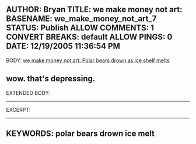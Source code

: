 AUTHOR: Bryan
TITLE: we make money not art:
BASENAME: we_make_money_not_art_7
STATUS: Publish
ALLOW COMMENTS: 1
CONVERT BREAKS: __default__
ALLOW PINGS: 0
DATE: 12/19/2005 11:36:54 PM
-----
BODY:
<a title="we make money not art: Polar bears drown as ice shelf melts" href="http://www.we-make-money-not-art.com/archives/007675.php">we make money not art: Polar bears drown as ice shelf melts</a>

wow. that's depressing.
-----
EXTENDED BODY:

-----
EXCERPT:

-----
KEYWORDS:
polar bears drown ice melt
-----


